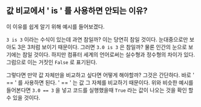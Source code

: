 ## 값 비교에서 ' is ' 를 사용하면 안되는 이유?
 이 이유를 쉽게 알기 위해 예시를 들어보겠다.

`3 is 3` 이라는 수식이 있는데 과연 참일까? 이는 당연히 참일 것이다. 눈대중으로만 보아도 3은 3처럼 보이기 때문이다. 그러면 `3.0 is 3` 은 참일까? 물론 인간의 눈으로 보기에는 참일 것이다. 하지만 컴퓨터 세계의 언어로써는 실수형과 정수형의 차이가 있다. 그럼으로 이는 거짓인 `False` 로 표기된다.  

그렇다면 만약 값 자체만을 비교하고 싶다면 어떻게 해야할까? 그것은 간단하다. 바로 ' == ' 를 사용하면 된다. ' == ' 는 값 그 자체를 비교하기 때문이다. 위와 비슷한 예시를 들어본다면 `3.0 == 3` 을 넣고 코드를 실행했을때 `True` 라는 값이 나오는 것을 확인 할 수 있을 것이다.